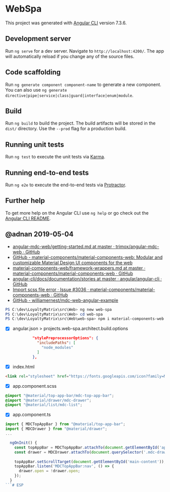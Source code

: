 # WebSpa

This project was generated with [Angular CLI](https://github.com/angular/angular-cli) version 7.3.6.

## Development server

Run `ng serve` for a dev server. Navigate to `http://localhost:4200/`. The app will automatically reload if you change any of the source files.

## Code scaffolding

Run `ng generate component component-name` to generate a new component. You can also use `ng generate directive|pipe|service|class|guard|interface|enum|module`.

## Build

Run `ng build` to build the project. The build artifacts will be stored in the `dist/` directory. Use the `--prod` flag for a production build.

## Running unit tests

Run `ng test` to execute the unit tests via [Karma](https://karma-runner.github.io).

## Running end-to-end tests

Run `ng e2e` to execute the end-to-end tests via [Protractor](http://www.protractortest.org/).

## Further help

To get more help on the Angular CLI use `ng help` or go check out the [Angular CLI README](https://github.com/angular/angular-cli/blob/master/README.md).

## @adnan 2019-05-04

* [angular-mdc-web/getting-started.md at master · trimox/angular-mdc-web · GitHub](https://github.com/trimox/angular-mdc-web/blob/master/docs/getting-started.md)
* [GitHub - material-components/material-components-web: Modular and customizable Material Design UI components for the web](https://github.com/material-components/material-components-web)
* [material-components-web/framework-wrappers.md at master · material-components/material-components-web · GitHub](https://github.com/material-components/material-components-web/blob/master/docs/framework-wrappers.md)
* [angular-cli/docs/documentation/stories at master · angular/angular-cli · GitHub](https://github.com/angular/angular-cli/tree/master/docs/documentation/stories)
* [Import scss file error · Issue #3036 · material-components/material-components-web · GitHub](https://github.com/material-components/material-components-web/issues/3036)
* [GitHub - williamernest/mdc-web-angular-example](https://github.com/williamernest/mdc-web-angular-example)

```powershell
PS C:\dev\LoyaltyMatrix\src\Web> ng new web-spa
PS C:\dev\LoyaltyMatrix\src\Web> cd web-spa
PS C:\dev\LoyaltyMatrix\src\Web\web-spa> npm i material-components-web
```
- [x] angular.json > projects.web-spa.architect.build.options
```json
            "stylePreprocessorOptions": {
              "includePaths": [
                "node_modules"
              ]
            },
```
- [x] index.html
```html
<link rel="stylesheet" href="https://fonts.googleapis.com/icon?family=Material+Icons">
```
- [x] app.component.scss
```css
@import "@material/top-app-bar/mdc-top-app-bar";
@import "@material/drawer/mdc-drawer";
@import "@material/list/mdc-list";
```
- [x] app.component.ts
```javascript
import { MDCTopAppBar } from "@material/top-app-bar";
import { MDCDrawer } from "@material/drawer";
...

  ngOnInit() {
    const topAppBar = MDCTopAppBar.attachTo(document.getElementById('app-bar'));
    const drawer = MDCDrawer.attachTo(document.querySelector('.mdc-drawer'));
    
    topAppBar.setScrollTarget(document.getElementById('main-content'));
    topAppBar.listen('MDCTopAppBar:nav', () => {
      drawer.open = !drawer.open;
    });
  }
```#   E S P  
 